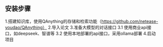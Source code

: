 ## 安装步骤

1.搭建知识库，使用QAnything的存储和检索功能（https://github.com/netease-youdao/QAnything）
2.导入论文
3.准备大模型的对话接口
    3.1 使用商业api接口，如deepseek、智谱等
    3.2 使用本地部署的api接口，采用ollama部署
4.启动项目